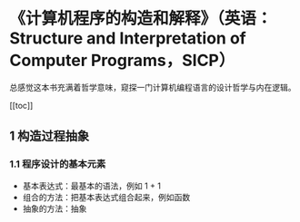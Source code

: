 # 《计算机程序的构造和解释》（英语：Structure and Interpretation of Computer Programs，SICP）

总感觉这本书充满着哲学意味，窥探一门计算机编程语言的设计哲学与内在逻辑。

[[toc]]

## 1 构造过程抽象

### 1.1 程序设计的基本元素

* 基本表达式：最基本的语法，例如 1 + 1
* 组合的方法：把基本表达式组合起来，例如函数
* 抽象的方法：抽象
